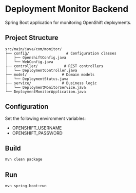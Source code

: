 # Deployment Monitor Backend

Spring Boot application for monitoring OpenShift deployments.

## Project Structure
```
src/main/java/com/monitor/
├── config/                 # Configuration classes
│   ├── OpenshiftConfig.java
│   └── WebConfig.java
├── controller/            # REST controllers
│   └── DeploymentController.java
├── model/                # Domain models
│   └── DeploymentStatus.java
├── service/              # Business logic
│   └── DeploymentMonitorService.java
└── DeploymentMonitorApplication.java
```

## Configuration
Set the following environment variables:
- OPENSHIFT_USERNAME
- OPENSHIFT_PASSWORD

## Build
```bash
mvn clean package
```

## Run
```bash
mvn spring-boot:run
``` 